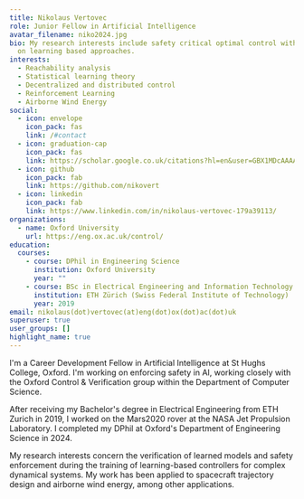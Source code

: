 ```yaml
---
title: Nikolaus Vertovec
role: Junior Fellow in Artificial Intelligence
avatar_filename: niko2024.jpg
bio: My research interests include safety critical optimal control with a focus
  on learning based approaches.
interests:
  - Reachability analysis
  - Statistical learning theory
  - Decentralized and distributed control
  - Reinforcement Learning
  - Airborne Wind Energy
social:
  - icon: envelope
    icon_pack: fas
    link: /#contact
  - icon: graduation-cap
    icon_pack: fas
    link: https://scholar.google.co.uk/citations?hl=en&user=GBX1MDcAAAAJ
  - icon: github
    icon_pack: fab
    link: https://github.com/nikovert
  - icon: linkedin
    icon_pack: fab
    link: https://www.linkedin.com/in/nikolaus-vertovec-179a39113/
organizations:
  - name: Oxford University
    url: https://eng.ox.ac.uk/control/
education:
  courses:
    - course: DPhil in Engineering Science
      institution: Oxford University
      year: ""
    - course: BSc in Electrical Engineering and Information Technology
      institution: ETH Zürich (Swiss Federal Institute of Technology)
      year: 2019
email: nikolaus(dot)vertovec(at)eng(dot)ox(dot)ac(dot)uk
superuser: true
user_groups: []
highlight_name: true
---
```

I'm a Career Development Fellow in Artificial Intelligence at St Hughs College, Oxford. I'm working on enforcing safety in AI, working closely with the Oxford Control & Verification group within the Department of Computer Science.

After receiving my Bachelor's degree in Electrical Engineering from ETH Zurich in 2019, I worked on the Mars2020 rover at the NASA Jet Propulsion Laboratory. I completed my DPhil at Oxford's Department of Engineering Science in 2024.
 
My research interests concern the verification of learned models and safety enforcement during the training of learning-based controllers for complex dynamical systems. My work has been applied to spacecraft trajectory design and airborne wind energy, among other applications.